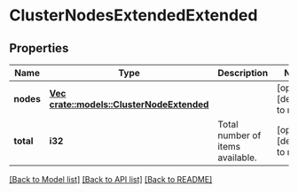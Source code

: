 # ClusterNodesExtendedExtended

## Properties
Name | Type | Description | Notes
------------ | ------------- | ------------- | -------------
**nodes** | [**Vec <crate::models::ClusterNodeExtended>**](ClusterNodeExtended.md) |  | [optional] [default to null]
**total** | **i32** | Total number of items available. | [optional] [default to null]

[[Back to Model list]](../README.md#documentation-for-models) [[Back to API list]](../README.md#documentation-for-api-endpoints) [[Back to README]](../README.md)


